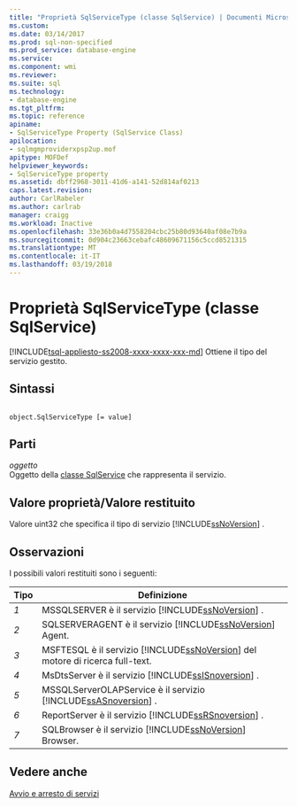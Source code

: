 ```yaml
---
title: "Proprietà SqlServiceType (classe SqlService) | Documenti Microsoft"
ms.custom: 
ms.date: 03/14/2017
ms.prod: sql-non-specified
ms.prod_service: database-engine
ms.service: 
ms.component: wmi
ms.reviewer: 
ms.suite: sql
ms.technology:
- database-engine
ms.tgt_pltfrm: 
ms.topic: reference
apiname:
- SqlServiceType Property (SqlService Class)
apilocation:
- sqlmgmproviderxpsp2up.mof
apitype: MOFDef
helpviewer_keywords:
- SqlServiceType property
ms.assetid: dbff2968-3011-41d6-a141-52d814af0213
caps.latest.revision: 
author: CarlRabeler
ms.author: carlrab
manager: craigg
ms.workload: Inactive
ms.openlocfilehash: 33e36b0a4d7558204cbc25b80d93640af08e7b9a
ms.sourcegitcommit: 0d904c23663cebafc48609671156c5ccd8521315
ms.translationtype: MT
ms.contentlocale: it-IT
ms.lasthandoff: 03/19/2018
---
```

# <a name="sqlservicetype-property-sqlservice-class"></a>Proprietà SqlServiceType (classe SqlService)
[!INCLUDE[tsql-appliesto-ss2008-xxxx-xxxx-xxx-md](../../../includes/tsql-appliesto-ss2008-xxxx-xxxx-xxx-md.md)]
  Ottiene il tipo del servizio gestito.  
  
## <a name="syntax"></a>Sintassi  
  
```  
  
object.SqlServiceType [= value]  
```  
  
## <a name="parts"></a>Parti  
 *oggetto*  
 Oggetto della [classe SqlService](../../../relational-databases/wmi-provider-configuration-classes/sqlservice-class/sqlservice-class.md) che rappresenta il servizio.  
  
## <a name="property-valuereturn-value"></a>Valore proprietà/Valore restituito  
 Valore uint32 che specifica il tipo di servizio [!INCLUDE[ssNoVersion](../../../includes/ssnoversion-md.md)] .  
  
## <a name="remarks"></a>Osservazioni  
 I possibili valori restituiti sono i seguenti:  
  
|Tipo|Definizione|  
|----------|----------------|  
|*1*|MSSQLSERVER è il servizio [!INCLUDE[ssNoVersion](../../../includes/ssnoversion-md.md)] .|  
|*2*|SQLSERVERAGENT è il servizio [!INCLUDE[ssNoVersion](../../../includes/ssnoversion-md.md)] Agent.|  
|*3*|MSFTESQL è il servizio [!INCLUDE[ssNoVersion](../../../includes/ssnoversion-md.md)] del motore di ricerca full-text.|  
|*4*|MsDtsServer è il servizio [!INCLUDE[ssISnoversion](../../../includes/ssisnoversion-md.md)] .|  
|*5*|MSSQLServerOLAPService è il servizio [!INCLUDE[ssASnoversion](../../../includes/ssasnoversion-md.md)] .|  
|*6*|ReportServer è il servizio [!INCLUDE[ssRSnoversion](../../../includes/ssrsnoversion-md.md)] .|  
|*7*|SQLBrowser è il servizio [!INCLUDE[ssNoVersion](../../../includes/ssnoversion-md.md)] Browser.|  
  
## <a name="see-also"></a>Vedere anche  
 [Avvio e arresto di servizi](http://technet.microsoft.com/library/ms174886\(v=sql.105\).aspx)  
  
  
